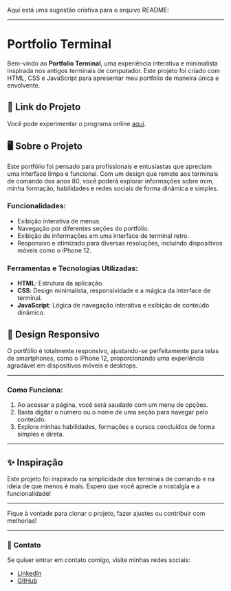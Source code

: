 Aqui está uma sugestão criativa para o arquivo README:

---

# Portfolio Terminal

Bem-vindo ao **Portfolio Terminal**, uma experiência interativa e minimalista inspirada nos antigos terminais de computador. Este projeto foi criado com HTML, CSS e JavaScript para apresentar meu portfólio de maneira única e envolvente.

## 🚀 Link do Projeto
Você pode experimentar o programa online [aqui](https://joaoacastro.github.io/portfolio/).

## 🖥️ Sobre o Projeto
Este portfólio foi pensado para profissionais e entusiastas que apreciam uma interface limpa e funcional. Com um design que remete aos terminais de comando dos anos 80, você poderá explorar informações sobre mim, minha formação, habilidades e redes sociais de forma dinâmica e simples.

### Funcionalidades:

- Exibição interativa de menus.
- Navegação por diferentes seções do portfólio.
- Exibição de informações em uma interface de terminal retro.
- Responsivo e otimizado para diversas resoluções, incluindo dispositivos móveis como o iPhone 12.

### Ferramentas e Tecnologias Utilizadas:

- **HTML**: Estrutura da aplicação.
- **CSS**: Design minimalista, responsividade e a mágica da interface de terminal.
- **JavaScript**: Lógica de navegação interativa e exibição de conteúdo dinâmico.

## 📱 Design Responsivo
O portfólio é totalmente responsivo, ajustando-se perfeitamente para telas de smartphones, como o iPhone 12, proporcionando uma experiência agradável em dispositivos móveis e desktops.

---

### Como Funciona:

1. Ao acessar a página, você será saudado com um menu de opções.
2. Basta digitar o número ou o nome de uma seção para navegar pelo conteúdo.
3. Explore minhas habilidades, formações e cursos concluídos de forma simples e direta.

---

## ✨ Inspiração

Este projeto foi inspirado na simplicidade dos terminais de comando e na ideia de que menos é mais. Espero que você aprecie a nostalgia e a funcionalidade!

---

Fique à vontade para clonar o projeto, fazer ajustes ou contribuir com melhorias!

---

### 📧 Contato
Se quiser entrar em contato comigo, visite minhas redes sociais:

- [LinkedIn](https://www.linkedin.com/in/joao-ac-castro/)
- [GitHub](https://github.com/joaoacastro)
